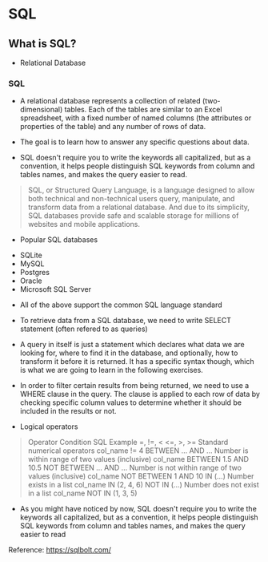# SQL

## What is SQL?

- Relational Database

### SQL 
- A relational database represents a collection of related (two-dimensional) tables. Each of the tables are similar to an Excel spreadsheet, with a fixed number of named columns (the attributes or properties of the table) and any number of rows of data.

- The goal is to learn how to answer any specific questions about data.  

- SQL doesn't require you to write the keywords all capitalized, but as a convention, it helps people distinguish SQL keywords from column and tables names, and makes the query easier to read.

> SQL, or Structured Query Language, is a language designed to allow both technical and non-technical users query, manipulate, and transform data from a relational database. And due to its simplicity, SQL databases provide safe and scalable storage for millions of websites and mobile applications.

* Popular SQL databases 
- SQLite
- MySQL
- Postgres
- Oracle
- Microsoft SQL Server
* All of the above support the common SQL language standard

- To retrieve data from a SQL database, we need to write SELECT statement (often refered to as queries)

- A query in itself is just a statement which declares what data we are looking for, where to find it in the database, and optionally, how to transform it before it is returned. It has a specific syntax though, which is what we are going to learn in the following exercises.

- In order to filter certain results from being returned, we need to use a WHERE clause in the query. The clause is applied to each row of data by checking specific column values to determine whether it should be included in the results or not.

- Logical operators
> Operator	Condition	SQL Example
> =, !=, < <=, >, >=	Standard numerical operators	col_name != 4
> BETWEEN … AND …	Number is within range of two values (inclusive)	col_name BETWEEN 1.5 AND 10.5
> NOT BETWEEN … AND …	Number is not within range of two values (inclusive)	col_name NOT BETWEEN 1 AND 10
> IN (…)	Number exists in a list	col_name IN (2, 4, 6)
> NOT IN (…)	Number does not exist in a list	col_name NOT IN (1, 3, 5)

* As you might have noticed by now, SQL doesn't require you to write the keywords all capitalized, but as a convention, it helps people distinguish SQL keywords from column and tables names, and makes the query easier to read



Reference: https://sqlbolt.com/